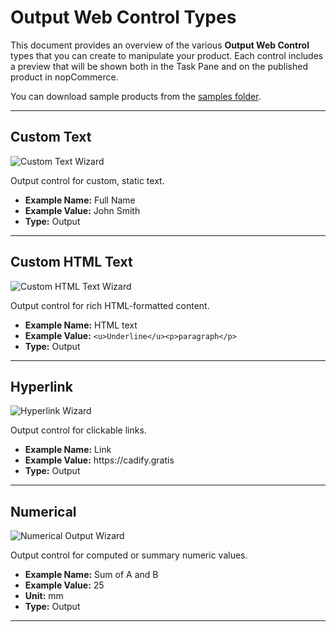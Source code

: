 # Output Web Control Types

<p>This document provides an overview of the various <strong>Output Web Control</strong> types that you can create to manipulate your product. Each control includes a preview that will be shown both in the Task Pane and on the published product in nopCommerce.</p>

<p>You can download sample products from the <a href="https://github.com/Cadify/Cadify-User-Manual/tree/main/samples">samples folder</a>.</p>

---

## Custom Text

<div class="grid">
  <div class="col-4">
    <img src="https://raw.githubusercontent.com/Cadify/Cadify-User-Manual/main/docs/controls/images/custom_text_wizard.png" alt="Custom Text Wizard">
  </div>
  <div class="col-8">
    <p>Output control for custom, static text.</p>
    <ul>
      <li><strong>Example Name:</strong> Full Name</li>
      <li><strong>Example Value:</strong> John Smith</li>
      <li><strong>Type:</strong> Output</li>
    </ul>
  </div>
</div>

---

## Custom HTML Text

<div class="grid">
  <div class="col-4">
    <img src="https://raw.githubusercontent.com/Cadify/Cadify-User-Manual/main/docs/controls/images/custom_html_text_wizard.png" alt="Custom HTML Text Wizard">
  </div>
  <div class="col-8">
    <p>Output control for rich HTML-formatted content.</p>
    <ul>
      <li><strong>Example Name:</strong> HTML text</li>
      <li><strong>Example Value:</strong> <code>&lt;u&gt;Underline&lt;/u&gt;&lt;p&gt;paragraph&lt;/p&gt;</code></li>
      <li><strong>Type:</strong> Output</li>
    </ul>
  </div>
</div>

---

## Hyperlink

<div class="grid">
  <div class="col-4">
    <img src="https://raw.githubusercontent.com/Cadify/Cadify-User-Manual/main/docs/controls/images/hyperlink_wizard.png" alt="Hyperlink Wizard">
  </div>
  <div class="col-8">
    <p>Output control for clickable links.</p>
    <ul>
      <li><strong>Example Name:</strong> Link</li>
      <li><strong>Example Value:</strong> https://cadify.gratis</li>
      <li><strong>Type:</strong> Output</li>
    </ul>
  </div>
</div>

---

## Numerical

<div class="grid">
  <div class="col-4">
    <img src="https://raw.githubusercontent.com/Cadify/Cadify-User-Manual/main/docs/controls/images/numerical_output_wizard.png" alt="Numerical Output Wizard">
  </div>
  <div class="col-8">
    <p>Output control for computed or summary numeric values.</p>
    <ul>
      <li><strong>Example Name:</strong> Sum of A and B</li>
      <li><strong>Example Value:</strong> 25</li>
      <li><strong>Unit:</strong> mm</li>
      <li><strong>Type:</strong> Output</li>
    </ul>
  </div>
</div>

---